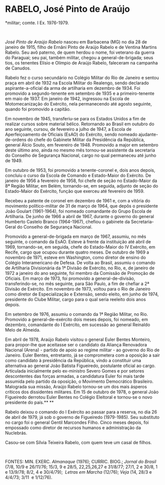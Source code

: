 RABELO, José Pinto de Araújo
============================

\*militar; comte. I Ex. 1976-1979.

 

*José Pinto de Araújo Rabelo* nasceu em Barbacena (MG) no dia 28 de
janeiro de 1915, filho de Ernâni Pinto de Araújo Rabelo e de Ventina
Martins Rabelo. Seu avô paterno, de quem herdou o nome, foi veterano da
guerra do Paraguai; seu pai, também militar, chegou a
general-de-brigada; seus tios, os tenentes Elísio e Olímpio de Araújo
Rabelo, faleceram na campanha de Canudos.

Rabelo fez o curso secundário no Colégio Militar do Rio de Janeiro e
sentou praça em abril de 1932 na Escola Militar do Realengo, sendo
declarado aspirante-a-oficial da arma de artilharia em dezembro de 1934.
Foi promovido a segundo-tenente em setembro de 1935 e a primeiro-tenente
em maio de 1937. Em janeiro de 1942, ingressou na Escola de
Motomecanização do Exército, nela permanecendo até agosto seguinte,
quando foi promovido a capitão.

Em novembro de 1945, transferiu-se para os Estados Unidos a fim de
realizar cursos sobre material bélico. Retornando ao Brasil em outubro
do ano seguinte, cursou, de fevereiro a julho de 1947, a Escola de
Aperfeiçoamento de Oficiais (EsAO) do Exército, sendo nomeado
ajudante-de-ordens do chefe do Gabinete Militar da Presidência da
República, general Álcio Souto, em fevereiro de 1948. Promovido a major
em setembro deste último ano, ainda no mesmo mês tornou-se assistente da
secretaria do Conselho de Segurança Nacional, cargo no qual permaneceu
até junho de 1949.

Em outubro de 1953, foi promovido a tenente-coronel e, dois anos depois,
concluiu o curso da Escola de Comando e Estado-Maior do Exército. De
janeiro de 1956 a fevereiro de 1958, foi chefe de seção no Estado-Maior
da 8ª Região Militar, em Belém, tornando-se, em seguida, adjunto de
seção do Estado-Maior do Exército, função que exerceu até fevereiro de
1959.

Recebeu a patente de coronel em dezembro de 1961 e, com a vitória do
movimento político-militar de 31 de março de 1964, que depôs o
presidente João Goulart (1961-1964), foi nomeado comandante do Grupo
Escola de Artilharia. De junho de 1966 a abril de 1967, durante o
governo do general Humberto Castelo Branco (1964-1967), chefiou o
gabinete da Secretaria-Geral do Conselho de Segurança Nacional.

Promovido a general-de-brigada em março de 1967, assumiu, no mês
seguinte, o comando da EsAO. Esteve à frente da instituição até abril de
1969, tornando-se, em seguida, chefe do Estado-Maior do IV Exército, em
Recife, cargo que ocupou durante quatro meses. De outubro de 1969 a
novembro de 1971, esteve em Washington, como diretor de ensino do
Colégio Interamericano de Defesa. De volta ao Brasil, assumiu o comando
de Artilharia Divisionária da 1ª Divisão de Exército, no Rio, e, de
janeiro de 1972 a janeiro do ano seguinte, foi membro da Comissão de
Promoção de Oficiais. Em março de 1973, foi promovido a
general-de-divisão, transferindo-se, no mês seguinte, para São Paulo, a
fim de chefiar a 2ª Divisão de Exército. Em novembro de 1973, voltou
para o Rio de Janeiro como diretor de Especialização e Extensão, sendo
eleito, em junho de 1974, presidente do Clube Militar, cargo para o qual
seria reeleito dois anos depois.

Em setembro de 1976, assumiu o comando da 1ª Região Militar, no Rio.
Promovido a general-de-exército dois meses depois, foi nomeado, em
dezembro, comandante do I Exército, em sucessão ao general Reinaldo Melo
de Almeida.

Em abril de 1978, Araújo Rabelo visitou o general Euler Bentes Monteiro,
para propor-lhe que aceitasse ser o candidato da Aliança Renovadora
Nacional (Arena) - partido de apoio ao regime militar - ao governo do
Rio de Janeiro. Euler Bentes, entretanto, já se comprometera com a
oposição a sair como candidato à presidência da República, vindo a
constituir uma alternativa ao general João Batista Figueiredo,
postulante oficial ao cargo. Articulada inicialmente pelo ex-ministro
Severo Gomes e por setores descontentes das forças armadas, a
candidatura Euler foi mais tarde assumida pelo partido da oposição, o
Movimento Democrático Brasileiro. Malograda sua missão, Araújo Rabelo
tornou-se um dos mais ásperos críticos dos dissidentes militares. Em 15
de outubro de 1978, o general João Figueiredo derrotou Euler Bentes no
Colégio Eleitoral e tornou-se o novo presidente do país.** **

Rabelo deixou o comando do I Exército ao passar para a reserva, no dia
26 de abril de 1979, já sob o governo de Figueiredo (1979-1985). Seu
substituto no cargo foi o general Gentil Marcondes Filho. Cinco meses
depois, foi empossado como diretor de recursos humanos e administração
da Nuclebrás.

Casou-se com Sílvia Teixeira Rabelo, com quem teve um casal de filhos.

 

FONTES: MIN. EXERC. *Almanaque* (1976); CURRIC. BIOG.; *Jornal do
Brasil* (7/8, 10/9 e 26/11/76; 15/3, 9 e 28/5, 22,25,26,27 e 31/8/77;
27/1, 2 e 30/8, 1 e 13/9/78; 8/2, 4 e 30/4/79);  *Letras em Marcha*
(12/76); *Veja* (14, 28/3 e 4/4/73; 3/11  e 1/12/76).
